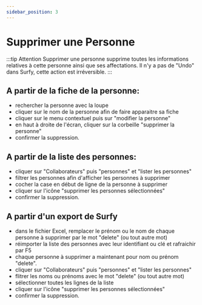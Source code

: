 ```yaml
---
sidebar_position: 3
---
```


# Supprimer une Personne

:::tip Attention
Supprimer une personne supprime toutes les informations relatives à cette personne ainsi que ses affectations.
Il n'y a pas de "Undo" dans Surfy, cette action est irréversible. 
:::

## A partir de la fiche de la personne:

-   rechercher la personne avec la loupe
-   cliquer sur le nom de la personne afin de faire apparaitre sa fiche
-   cliquer sur le menu contextuel puis sur "modifier la personne"
-   en haut à droite de l'écran, cliquer sur la corbeille "supprimer la personne"
-   confirmer la suppression.


## A partir de la liste des personnes:

-   cliquer sur "Collaborateurs" puis "personnes" et "lister les personnes"
-   filtrer les personnes afin d'afficher les personnes à supprimer
-   cocher la case en début de ligne de la personne à supprimer
-   cliquer sur l'icône "supprimer les personnes sélectionnées"
-   confirmer la suppression.


## A partir d'un export de Surfy

-   dans le fichier Excel, remplacer le prénom ou le nom de chaque personne à supprimer par le mot "delete" (ou tout autre mot)
-   réimporter la liste des personnes avec leur identifiant ou clé et rafraichir par F5
-   chaque personne à supprimer a maintenant pour nom ou prénom "delete". 
-   cliquer sur "Collaborateurs" puis "personnes" et "lister les personnes"
-   flitrer les noms ou prénoms avec le mot "delete" (ou tout autre mot)
-   sélectionner toutes les lignes de la liste
-   cliquer sur l'icône "supprimer les personnes sélectionnées"
-   confirmer la suppression.
